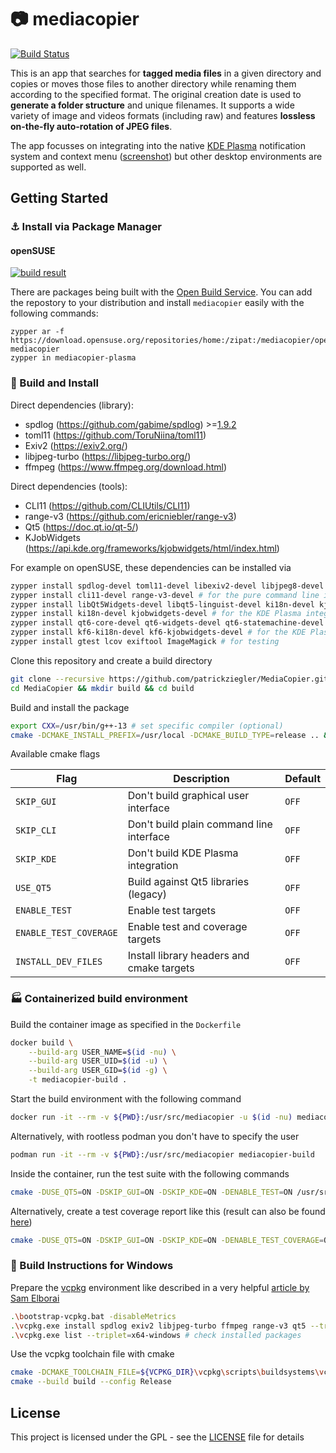 # :camera: mediacopier

[![Build Status](https://github.com/patrickziegler/MediaCopier/actions/workflows/build-and-test.yml/badge.svg?branch=master)](https://github.com/patrickziegler/MediaCopier/actions/workflows/build-and-test.yml?query=branch%3Amaster)

This is an app that searches for **tagged media files** in a given directory and copies or moves those files to another directory while renaming them according to the specified format.
The original creation date is used to **generate a folder structure** and unique filenames.
It supports a wide variety of image and videos formats (including raw) and features **lossless on-the-fly auto-rotation of JPEG files**.

<!--gif was created with 'ffmpeg -i capture.mp4 -r 10 -vf "fps=10,scale=830:-1:flags=lanczos,split[s0][s1];[s0]palettegen[p];[s1][p]paletteuse" -loop 0 demo.gif'-->
The app focusses on integrating into the native [KDE Plasma](https://kde.org/de/) notification system and context menu ([screenshot](https://i.imgur.com/LF5Vnj9.mp4)) but other desktop environments are supported as well.

## Getting Started

### :anchor: Install via Package Manager

#### openSUSE

[![build result](https://build.opensuse.org/projects/home:zipat:mediacopier/packages/mediacopier/badge.svg?type=default)](https://build.opensuse.org/package/show/home:zipat:mediacopier/mediacopier)

There are packages being built with the [Open Build Service](https://openbuildservice.org/). You can add the repostory to your distribution and install `mediacopier` easily with the following commands:

```
zypper ar -f https://download.opensuse.org/repositories/home:/zipat:/mediacopier/openSUSE_Tumbleweed/ mediacopier
zypper in mediacopier-plasma
```

### :hammer: Build and Install

Direct dependencies (library):
- spdlog (https://github.com/gabime/spdlog) >=[1.9.2](https://github.com/gabime/spdlog/releases/tag/v1.9.2)
- toml11 (https://github.com/ToruNiina/toml11)
- Exiv2 (https://exiv2.org/)
- libjpeg-turbo (https://libjpeg-turbo.org/)
- ffmpeg (https://www.ffmpeg.org/download.html)

Direct dependencies (tools):
- CLI11 (https://github.com/CLIUtils/CLI11)
- range-v3 (https://github.com/ericniebler/range-v3)
- Qt5 (https://doc.qt.io/qt-5/)
- KJobWidgets (https://api.kde.org/frameworks/kjobwidgets/html/index.html)

For example on openSUSE, these dependencies can be installed via

```sh
zypper install spdlog-devel toml11-devel libexiv2-devel libjpeg8-devel ffmpeg-6-libavformat-devel ffmpeg-6-libavutil-devel # for the core library
zypper install cli11-devel range-v3-devel # for the pure command line interface
zypper install libQt5Widgets-devel libqt5-linguist-devel ki18n-devel kjobwidgets-devel # for the Qt5 based graphical user interface
zypper install ki18n-devel kjobwidgets-devel # for the KDE Plasma integration with Qt5
zypper install qt6-core-devel qt6-widgets-devel qt6-statemachine-devel qt6-linguist-devel # for Qt6 based graphical user interface 
zypper install kf6-ki18n-devel kf6-kjobwidgets-devel # for the KDE Plasma integration with Qt6
zypper install gtest lcov exiftool ImageMagick # for testing
```

Clone this repository and create a build directory

```sh
git clone --recursive https://github.com/patrickziegler/MediaCopier.git
cd MediaCopier && mkdir build && cd build
```

Build and install the package
```sh
export CXX=/usr/bin/g++-13 # set specific compiler (optional)
cmake -DCMAKE_INSTALL_PREFIX=/usr/local -DCMAKE_BUILD_TYPE=release .. && make -j$(nproc) && sudo make install
```

Available cmake flags

| Flag                   | Description                                      | Default |
|------------------------|--------------------------------------------------|---------|
| `SKIP_GUI`             | Don't build graphical user interface             | `OFF`   |
| `SKIP_CLI`             | Don't build plain command line interface         | `OFF`   |
| `SKIP_KDE`             | Don't build KDE Plasma integration               | `OFF`   |
| `USE_QT5`              | Build against Qt5 libraries (legacy)             | `OFF`   |
| `ENABLE_TEST`          | Enable test targets                              | `OFF`   |
| `ENABLE_TEST_COVERAGE` | Enable test and coverage targets                 | `OFF`   |
| `INSTALL_DEV_FILES`    | Install library headers and cmake targets        | `OFF`   |

### :factory: Containerized build environment

Build the container image as specified in the `Dockerfile`

```sh
docker build \
    --build-arg USER_NAME=$(id -nu) \
    --build-arg USER_UID=$(id -u) \
    --build-arg USER_GID=$(id -g) \
    -t mediacopier-build .
```

Start the build environment with the following command

```sh
docker run -it --rm -v ${PWD}:/usr/src/mediacopier -u $(id -nu) mediacopier-build
```

Alternatively, with rootless podman you don't have to specify the user

```sh
podman run -it --rm -v ${PWD}:/usr/src/mediacopier mediacopier-build
```

Inside the container, run the test suite with the following commands

```sh
cmake -DUSE_QT5=ON -DSKIP_GUI=ON -DSKIP_KDE=ON -DENABLE_TEST=ON /usr/src/mediacopier/ && make -j $(nproc) && make test
```

Alternatively, create a test coverage report like this (result can also be found [here](https://coveralls.io/github/patrickziegler/MediaCopier))

```sh
cmake -DUSE_QT5=ON -DSKIP_GUI=ON -DSKIP_KDE=ON -DENABLE_TEST_COVERAGE=ON /usr/src/mediacopier/ && make -j $(nproc) && make coverage
```

### :paperclip: Build Instructions for Windows

Prepare the [vcpkg](https://github.com/microsoft/vcpkg#using-vcpkg-with-cmake) environment like described in a very helpful [article by Sam Elborai](https://sam.elborai.me/articles/vscode-cpp-dev-environment-2020/)
```sh
.\bootstrap-vcpkg.bat -disableMetrics
.\vcpkg.exe install spdlog exiv2 libjpeg-turbo ffmpeg range-v3 qt5 --triplet=x64-windows
.\vcpkg.exe list --triplet=x64-windows # check installed packages
```

Use the vcpkg toolchain file with cmake
```sh
cmake -DCMAKE_TOOLCHAIN_FILE=${VCPKG_DIR}\vcpkg\scripts\buildsystems\vcpkg.cmake -DVCPKG_TARGET_TRIPLET=x64-windows -DSKIP_KDE=ON -B build -S .
cmake --build build --config Release
```

## License

This project is licensed under the GPL - see the [LICENSE](LICENSE) file for details
